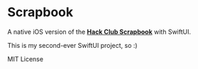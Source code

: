 # Scrapbook

A native iOS version of the [**Hack Club Scrapbook**](https://scrapbook.hackclub.com/) with SwiftUI.

This is my second-ever SwiftUI project, so :)

MIT License
